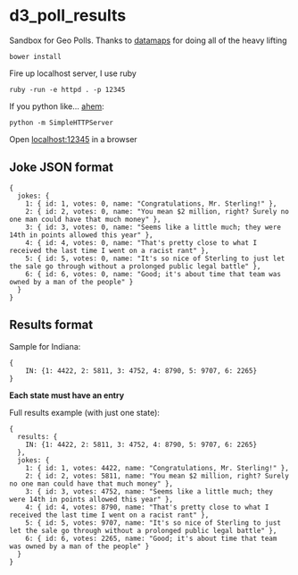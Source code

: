 # d3_poll_results

Sandbox for Geo Polls.  Thanks to [datamaps](https://github.com/markmarkoh/datamaps) for doing all of the heavy lifting

```
bower install
```

Fire up localhost server, I use ruby

```
ruby -run -e httpd . -p 12345
```

If you python like... [ahem](https://github.com/csinchok):

```
python -m SimpleHTTPServer
```

Open [localhost:12345](http://localhost:12345) in a browser

## Joke JSON format

```
{
  jokes: {
    1: { id: 1, votes: 0, name: "Congratulations, Mr. Sterling!" },
    2: { id: 2, votes: 0, name: "You mean $2 million, right? Surely no one man could have that much money" },
    3: { id: 3, votes: 0, name: "Seems like a little much; they were 14th in points allowed this year" },
    4: { id: 4, votes: 0, name: "That's pretty close to what I received the last time I went on a racist rant" },
    5: { id: 5, votes: 0, name: "It's so nice of Sterling to just let the sale go through without a prolonged public legal battle" },
    6: { id: 6, votes: 0, name: "Good; it's about time that team was owned by a man of the people" }
  }
}
```

## Results format

Sample for Indiana:

```
{
	IN: {1: 4422, 2: 5811, 3: 4752, 4: 8790, 5: 9707, 6: 2265}
}	
```

**Each state must have an entry**

Full results example (with just one state):

```
{
  results: {
  	IN: {1: 4422, 2: 5811, 3: 4752, 4: 8790, 5: 9707, 6: 2265}  },
  jokes: {
    1: { id: 1, votes: 4422, name: "Congratulations, Mr. Sterling!" },
    2: { id: 2, votes: 5811, name: "You mean $2 million, right? Surely no one man could have that much money" },
    3: { id: 3, votes: 4752, name: "Seems like a little much; they were 14th in points allowed this year" },
    4: { id: 4, votes: 8790, name: "That's pretty close to what I received the last time I went on a racist rant" },
    5: { id: 5, votes: 9707, name: "It's so nice of Sterling to just let the sale go through without a prolonged public legal battle" },
    6: { id: 6, votes: 2265, name: "Good; it's about time that team was owned by a man of the people" }
  }
}
```